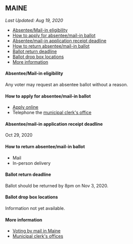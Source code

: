 ## MAINE

*Last Updated: Aug 19, 2020*

* [Absentee/Mail-in eligibility](#absenteemail-in-eligibility)
* [How to apply for absentee/mail-in ballot](#how-to-apply-for-absenteemail-in-ballot)
* [Absentee/mail-in application receipt deadline](#absenteemail-in-application-receipt-deadline)
* [How to return absentee/mail-in ballot](#how-to-return-absenteemail-in-ballot)
* [Ballot return deadline](#ballot-return-deadline)
* [Ballot drop box locations](#ballot-drop-box-locations)
* [More information](#more-information)


#### Absentee/Mail-in eligibility
Any voter may request an absentee ballot without a reason.


#### How to apply for absentee/mail-in ballot
* [Apply online](https://apps.web.maine.gov/cgi-bin/online/AbsenteeBallot/index.pl)
* Telephone the [municipal clerk's office](https://www.maine.gov/sos/cec/elec/munic.html)


#### Absentee/mail-in application receipt deadline
Oct 29, 2020


#### How to return absentee/mail-in ballot
* Mail
* In-person delivery

#### Ballot return deadline
Ballot should be returned by 8pm on Nov 3, 2020.

#### Ballot drop box locations
Information not yet available.

#### More information
* [Voting by mail in Maine](https://www.maine.gov/sos/cec/elec/voter-info/absenteeguide.html)
* [Municipal clerk's offices](https://www.maine.gov/sos/cec/elec/munic.html)

